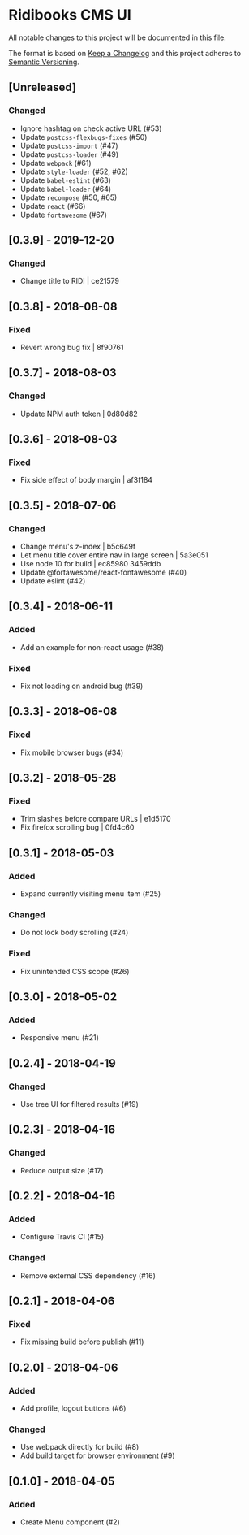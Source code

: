 # Ridibooks CMS UI
All notable changes to this project will be documented in this file.

The format is based on [Keep a Changelog](http://keepachangelog.com/en/1.0.0/)
and this project adheres to [Semantic Versioning](http://semver.org/spec/v2.0.0.html).

## [Unreleased]
### Changed
- Ignore hashtag on check active URL (#53)
- Update `postcss-flexbugs-fixes` (#50)
- Update `postcss-import` (#47)
- Update `postcss-loader` (#49)
- Update `webpack` (#61)
- Update `style-loader` (#52, #62)
- Update `babel-eslint` (#63)
- Update `babel-loader` (#64)
- Update `recompose` (#50, #65)
- Update `react` (#66)
- Update `fortawesome` (#67)

## [0.3.9] - 2019-12-20
### Changed
- Change title to RIDI | ce21579

## [0.3.8] - 2018-08-08
### Fixed
- Revert wrong bug fix | 8f90761

## [0.3.7] - 2018-08-03
### Changed
- Update NPM auth token | 0d80d82

## [0.3.6] - 2018-08-03
### Fixed
- Fix side effect of body margin | af3f184

## [0.3.5] - 2018-07-06
### Changed
- Change menu's z-index | b5c649f
- Let menu title cover entire nav in large screen | 5a3e051
- Use node 10 for build | ec85980 3459ddb
- Update @fortawesome/react-fontawesome (#40)
- Update eslint (#42)

## [0.3.4] - 2018-06-11
### Added
- Add an example for non-react usage (#38)
### Fixed
- Fix not loading on android bug (#39) 

## [0.3.3] - 2018-06-08
### Fixed
- Fix mobile browser bugs (#34) 

## [0.3.2] - 2018-05-28
### Fixed
- Trim slashes before compare URLs | e1d5170
- Fix firefox scrolling bug | 0fd4c60 

## [0.3.1] - 2018-05-03
### Added
- Expand currently visiting menu item (#25)
### Changed
- Do not lock body scrolling (#24)
### Fixed
- Fix unintended CSS scope (#26) 

## [0.3.0] - 2018-05-02
### Added
- Responsive menu (#21)

## [0.2.4] - 2018-04-19
### Changed
- Use tree UI for filtered results (#19)

## [0.2.3] - 2018-04-16
### Changed
- Reduce output size (#17)

## [0.2.2] - 2018-04-16
### Added
- Configure Travis CI (#15)
### Changed
- Remove external CSS dependency (#16)

## [0.2.1] - 2018-04-06
### Fixed
- Fix missing build before publish (#11)

## [0.2.0] - 2018-04-06
### Added
- Add profile, logout buttons (#6)
### Changed
- Use webpack directly for build (#8)
- Add build target for browser environment (#9)

## [0.1.0] - 2018-04-05
### Added
- Create Menu component (#2)
